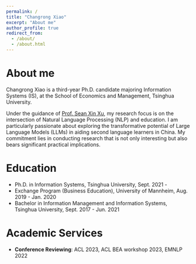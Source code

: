 ```yaml
---
permalink: /
title: "Changrong Xiao"
excerpt: "About me"
author_profile: true
redirect_from: 
  - /about/
  - /about.html
---
```


About me
===

Changrong Xiao is a third-year Ph.D. candidate majoring Information Systems (IS), at the School of Economics and Management, Tsinghua University. 

Under the guidance of [Prof. Sean Xin Xu](https://www.sem.tsinghua.edu.cn/en/info/1219/7547.htm), my research focus is on the intersection of Natural Language Processing (NLP) and education. I am particularly passionate about exploring the transformative potential of Large Language Models (LLMs) in aiding second language learners in China. My commitment lies in conducting research that is not only interesting but also bears significant practical implications.




Education
===
* Ph.D. in Information Systems, Tsinghua University, Sept. 2021 - 
* Exchange Program (Business Education), University of Mannheim, Aug. 2019 - Jan. 2020
* Bachelor in Information Management and Information Systems, Tsinghua University, Sept. 2017 - Jun. 2021

Academic Services
===
- **Conference Reviewing**: ACL 2023, ACL BEA workshop 2023, EMNLP 2022


<a href="https://clustrmaps.com/site/1bw12"  title="Visit tracker"  style="display:none"><img src="//www.clustrmaps.com/map_v2.png?d=Ax4d38a46irjbUof65_jvdb5T6DD7waS9FbQtCXIHCU&cl=ffffff" /></a>
